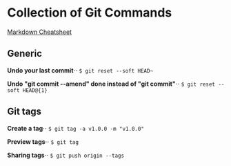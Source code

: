 # Collection of Git Commands
[Markdown Cheatsheet](https://github.com/adam-p/markdown-here/wiki/Markdown-Cheatsheet)

## Generic
**Undo your last commit**⋅⋅
`$ git reset --soft HEAD~`

**Undo "git commit --amend" done instead of "git commit"**⋅⋅
`$ git reset --soft HEAD@{1}`

## Git tags
**Create a tag**⋅⋅
`$ git tag -a v1.0.0 -m "v1.0.0"`

**Preview tags**⋅⋅
`$ git tag`

**Sharing tags**⋅⋅
`$ git push origin --tags`
